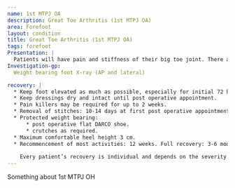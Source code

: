 ```yaml
---
name: 1st MTPJ OA
description: Great Toe Arthritis (1st MTPJ OA)
area: Forefoot
layout: condition
title: Great Toe Arthritis (1st MTPJ OA)
tags: forefoot
Presentation: |
  Patients will have pain and stiffness of their big toe joint. There are often prominent bony lumps on the top of their foot (dorsal osteophytes). 
Investigation-gp:
  Weight bearing foot X-ray (AP and lateral)

recovery: |
  * Keep foot elevated as much as possible, especially for initial 72 hours
  * Keep dressings dry and intact until post operative appointment.
  * Pain killers may be required for up to 2 weeks.
  * Removal of stitches: 10-14 days at first post operative appointment.
  * Protected weight bearing:
      * post operative flat DARCO shoe.
      * crutches as required.
  * Maximum comfortable heel height 3 cm.  
  * Recommencement of most activities: 12 weeks. Full recovery: 3-6 months.
       
    Every patient’s recovery is individual and depends on the severity of the injury and the complexity of the surgery.
---
```


Something about 1st MTPJ OH